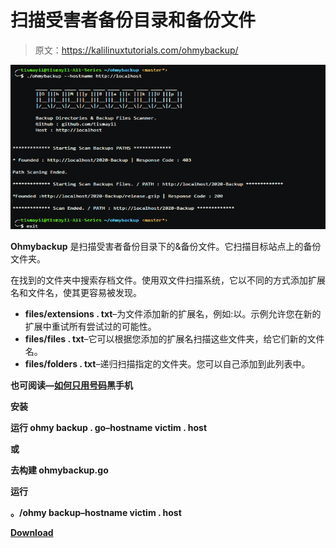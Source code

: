 # 扫描受害者备份目录和备份文件

> 原文：<https://kalilinuxtutorials.com/ohmybackup/>

[![Ohmybackup : Scan Victim Backup Directories & Backup Files](img//c68ed8f33206afa83d2613c5e749f598.png "Ohmybackup : Scan Victim Backup Directories & Backup Files")](https://1.bp.blogspot.com/-GFL_bz5caZg/XlWNd-DfmaI/AAAAAAAAFGo/MZQNBnNDqY4fbXln-EAiAs4vA-HYsBNZgCLcBGAsYHQ/s1600/New%25282%2529.png)

**Ohmybackup** 是扫描受害者备份目录下的&备份文件。它扫描目标站点上的备份文件夹。

在找到的文件夹中搜索存档文件。使用双文件扫描系统，它以不同的方式添加扩展名和文件名，使其更容易被发现。

*   **files/extensions . txt**–为文件添加新的扩展名，例如:以。示例允许您在新的扩展中重试所有尝试过的可能性。
*   **files/files . txt**–它可以根据您添加的扩展名扫描这些文件夹，给它们新的文件名。
*   **files/folders . txt**–递归扫描指定的文件夹。您可以自己添加到此列表中。

**也可阅读—[如何只用号码](https://kalilinuxtutorials.com/how-to-hack-a-mobile-phone-with-just-the-number/)黑手机**

**安装**

**运行 ohmy backup . go–hostname victim . host**

**或**

**去构建 ohmybackup.go**

**运行**

**。/ohmy backup–hostname victim . host**

[**Download**](https://github.com/tismayil/ohmybackup)